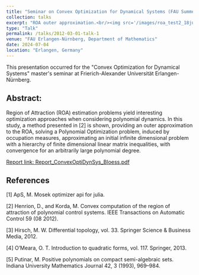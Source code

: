 ```yaml
---
title: "Seminar on Convex Optimization for Dynamical Systems (FAU Summer Semester 2024)"
collection: talks
excerpt: "ROA outer approximation.<br/><img src='/images/roa_test2_18jul24.png'>"
type: "Talk"
permalink: /talks/2012-03-01-talk-1
venue: "FAU Erlangen-Nürnberg, Department of Mathematics"
date: 2024-07-04
location: "Erlangen, Germany"
---
```


This presentation occurred for the "Convex Optimization for Dynamical Systems" master's seminar at Frierich-Alexander Universität Erlangen-Nürnberg.

## Abstract: 
Region of Attraction (ROA) estimation problems yield interesting optimization approaches when considering polynomial dynamics. In this study, a method presented in [2] is shown, providing an outer approximation to the ROA, solving a Polynomial Optimization problem, induced by occupation measures, approximating an initial infinite dimensional problem with a hierarchy of finite dimensional linear matrix inequalities, with convergence for an arbitrarily large polynomial degree.

[Report link: Report_ConvexOptiDynSys_Bloess.pdf](https://github.com/pedroblossbraga/pedroblossbraga.github.io/blob/master/files/Report_ConvexOptiDynSys_Bloess.pdf)


## References
[1] ApS, M. Mosek optimizer api for julia.

[2] Henrion, D., and Korda, M. Convex computation of the region of attraction of polynomial control systems. IEEE
Transactions on Automatic Control 59 (08 2012).

[3] Hirsch, M. W. Differential topology, vol. 33. Springer Science & Business Media, 2012.

[4] O’Meara, O. T. Introduction to quadratic forms, vol. 117. Springer, 2013.

[5] Putinar, M. Positive polynomials on compact semi-algebraic sets. Indiana University Mathematics Journal 42, 3 (1993),
969–984.
